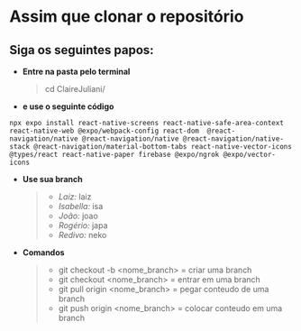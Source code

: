 # Assim que clonar o repositório
## Siga os seguintes papos:
* **Entre na pasta pelo terminal**
  > cd ClaireJuliani/
* **e use o seguinte código**
```
npx expo install react-native-screens react-native-safe-area-context react-native-web @expo/webpack-config react-dom  @react-navigation/native @react-navigation/native @react-navigation/native-stack @react-navigation/material-bottom-tabs react-native-vector-icons @types/react react-native-paper firebase @expo/ngrok @expo/vector-icons
```
* **Use sua branch**
  > * *Laiz:* laiz
  > * *Isabella:* isa
  > * *João:* joao
  > * *Rogério:* japa
  > * *Redivo:* neko

* **Comandos**
  > * git checkout -b <nome_branch> = criar uma branch
  > * git checkout <nome_branch> = entrar em uma branch
  > * git pull origin <nome_branch> = pegar conteudo de uma branch
  > * git push origin <nome_branch> = colocar conteudo em uma branch
